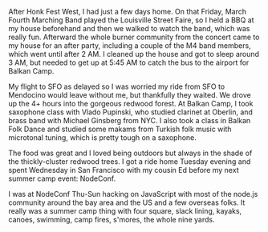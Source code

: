 After Honk Fest West, I had just a few days home. On that Friday, March Fourth Marching Band played the Louisville Street Faire, so I held a BBQ at my house beforehand and then we walked to watch the band, which was really fun. Afterward the whole burner community from the concert came to my house for an after party, including a couple of the M4 band members, which went until after 2 AM. I cleaned up the house and got to sleep around 3 AM, but needed to get up at 5:45 AM to catch the bus to the airport for Balkan Camp.

My flight to SFO as delayed so I was worried my ride from SFO to Mendocino would leave without me, but thankfully they waited. We drove up the 4+ hours into the gorgeous redwood forest. At Balkan Camp, I took saxophone class with Vlado Pupinski, who studied clarinet at Oberlin, and brass band with Michael Ginsberg from NYC. I also took a class in Balkan Folk Dance and studied some makams from Turkish folk music with microtonal tuning, which is pretty tough on a saxophone.

The food was great and I loved being outdoors but always in the shade of the thickly-cluster redwood trees. I got a ride home Tuesday evening and spent Wednesday in San Francisco with my cousin Ed before my next summer camp event: NodeConf.

I was at NodeConf Thu-Sun hacking on JavaScript with most of the node.js community around the bay area and the US and a few overseas folks. It really was a summer camp thing with four square, slack lining, kayaks, canoes, swimming, camp fires, s'mores, the whole nine yards.

<flickrshow href="https://www.flickr.com/photos/88096431@N00/sets/72157645592308463/"></flickrshow>

